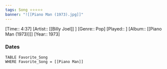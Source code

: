 ```yaml
---
tags: Song ⭐⭐⭐⭐⭐ 
banner: "![[Piano Man (1973).jpg]]"
---
```

[Time:: 4:37]
[Artist:: [[Billy Joel]] ]
[Genre:: Pop]
[Played:: ]
[Album:: [[Piano Man (1973)]]]
[Year:: 1973]
### Dates
````dataview
TABLE Favorite_Song
WHERE Favorite_Song = [[Piano Man]]
````